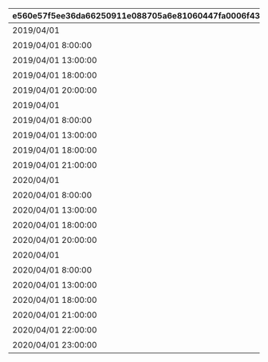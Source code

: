 |e560e57f5ee36da66250911e088705a6e81060447fa0006f436082950dbbae11|a05bc5af9bcefd27b48c671ce68a79357dc2762223a92812c0d761578790a242|532c92d93d125f34e3b2f6707055448ea7a82d6c94682b66ddb899ec323175dd|d6a36390cc8f1eb5416de02d35322102d9a9a864fb6117d530740bd7fece56ef|2005e0a6fc98eb76b323bc3cedf7c34ad8bbad716f477583eafe794276b137f8|be83ae5f3014fb21663d815b09ebbe345646db22e080b24100f54eca84a14ddc|713cc0ca8a8a7552f84203ed218065dab97f5556a24573d4f8b15e75d907ff9b|cff6fd3773f64ef86bac31551bab8dec15e90ed9ac59f28b5ff9014a91c6fa31|895cd74c37c6a0e76e54fd08c0a29d731183e471747ab426d2bcbf4a07f8878c|bf64bd2cd210ebdf191afe6b083453ecc60a305b524318893face4bb16432d21|5edf90c00f484e4d359347f3bd1406aacf886532f8ece32c19d3e80c913923a6|fbb740da1041e562d316fbc03a551ecf55acdd663344df2f8420e830a9a102fe|768f3fdd982072d403489c04916e1de91c7206bce281515cdfa78132e6b6ec41|375938abd10206c1aaeba464d1040fa5294709e8cc8c7091bbc3210834d50b7a|83870c0ab558804289da87b12f5f9fc7400f8b1ab0fd2eef2683bf492b594bd2|5b71f81e8ce0e2b29531f57f4c324f2077ffbc8ff17775b541beebc0df070b66|8178602ef0f47de00fc22de289aa408e833b29f610aacc9bd3832acbb31c9c5a|eee72046e3e6d9d0d2413471c967d72585e1532420f7a2e36c8421fe66a565ae|
| --- | --- | --- | --- | --- | --- | --- | --- | --- | --- | --- | --- | --- | --- | --- | --- | --- | --- |
|2019/04/01|500000000001|1|ロボリマ来襲！|2019/04/01 7:59:59|1000000000000|0|王都滅亡までのカウントダウン　～04/01 23：59|100584|4004101|1001|1|bgm_M220|bgm_M220|0|480|1001001|1|
|2019/04/01 8:00:00|300000000001|2|ロボリマ来襲！|2019/04/01 12:59:59|500000000000|0|王都滅亡までのカウントダウン　～04/01 23：59|100584|4004102|1001|2|bgm_M220|bgm_M220|0|300|1001002|1|
|2019/04/01 13:00:00|100000000001|3|ロボリマ来襲！|2019/04/01 17:59:59|300000000000|0|王都滅亡までのカウントダウン　～04/01 23：59|100584|4004103|1001|3|bgm_M220|bgm_M220|0|300|1001003|1|
|2019/04/01 18:00:00|50000000001|1|ロボリマ来襲！|2019/04/01 19:59:59|100000000000|0|王都滅亡までのカウントダウン　～04/01 23：59|100584|4004104|1001|4|bgm_M220|bgm_M220|0|120|1001001|1|
|2019/04/01 20:00:00|0|2|ロボリマ来襲！|2019/04/01 23:59:59|50000000000|0|王都滅亡までのカウントダウン　～04/01 23：59|100584|0|1001|5|bgm_M220|bgm_M220|0|240|1001002|1|
|2019/04/01|0|1|ロボリマ来襲！|2019/04/01 7:59:59|0|0|王都滅亡までのカウントダウン　～04/01 23：59|100584|4004109|1001|8|bgm_M220|bgm_M220|0|480|1001004|1|
|2019/04/01 8:00:00|0|2|ロボリマ来襲！|2019/04/01 12:59:59|0|0|王都滅亡までのカウントダウン　～04/01 23：59|100584|0|1001|9|bgm_M220|bgm_M220|0|300|1001005|1|
|2019/04/01 13:00:00|0|3|ロボリマ来襲！|2019/04/01 17:59:59|0|0|王都滅亡までのカウントダウン　～04/01 23：59|100584|0|1001|10|bgm_M220|bgm_M220|0|300|1001006|1|
|2019/04/01 18:00:00|0|1|ロボリマ来襲！|2019/04/01 20:59:59|0|0|王都滅亡までのカウントダウン　～04/01 23：59|100584|0|1001|11|bgm_M220|bgm_M220|0|180|1001004|1|
|2019/04/01 21:00:00|0|2|ロボリマ来襲！|2019/04/01 23:59:59|0|0|王都滅亡までのカウントダウン　～04/01 23：59|100584|0|1001|12|bgm_M220|bgm_M220|0|180|1001005|1|
|2020/04/01|1250000000001|1|巨影復活|2020/04/01 7:59:59|2500000000000|0|バトル オブ ランドソル 巨影復活　～04/01 23：59|100584|4004101|1002|15|bgm_M220|bgm_M220|0|480|1002001|1|
|2020/04/01 8:00:00|750000000001|2|巨影復活|2020/04/01 12:59:59|1250000000000|0|バトル オブ ランドソル 巨影復活　～04/01 23：59|100584|4004102|1002|16|bgm_M220|bgm_M220|0|300|1002002|1|
|2020/04/01 13:00:00|250000000001|3|巨影復活|2020/04/01 17:59:59|750000000000|0|バトル オブ ランドソル 巨影復活　～04/01 23：59|100584|4004103|1002|17|bgm_M220|bgm_M220|0|300|1002003|1|
|2020/04/01 18:00:00|125000000001|1|巨影復活|2020/04/01 19:59:59|250000000000|0|バトル オブ ランドソル 巨影復活　～04/01 23：59|100584|4004104|1002|18|bgm_M220|bgm_M220|0|120|1002001|1|
|2020/04/01 20:00:00|0|2|巨影復活|2020/04/01 23:59:59|125000000000|0|バトル オブ ランドソル 巨影復活　～04/01 23：59|100584|0|1002|19|bgm_M220|bgm_M220|0|240|1002002|1|
|2020/04/01|0|1|巨影復活|2020/04/01 7:59:59|0|0|バトル オブ ランドソル 巨影復活　～04/01 23：59|100584|4004109|1002|22|bgm_M220|bgm_M220|0|480|1002004|1|
|2020/04/01 8:00:00|0|2|巨影復活|2020/04/01 12:59:59|0|0|バトル オブ ランドソル 巨影復活　～04/01 23：59|100584|0|1002|23|bgm_M220|bgm_M220|0|300|1002005|1|
|2020/04/01 13:00:00|0|3|巨影復活|2020/04/01 17:59:59|0|0|バトル オブ ランドソル 巨影復活　～04/01 23：59|100584|0|1002|24|bgm_M220|bgm_M220|0|300|1002006|1|
|2020/04/01 18:00:00|0|1|巨影復活|2020/04/01 20:59:59|0|0|バトル オブ ランドソル 巨影復活　～04/01 23：59|100584|0|1002|25|bgm_M220|bgm_M220|0|180|1002004|1|
|2020/04/01 21:00:00|0|2|巨影復活|2020/04/01 21:59:59|0|0|バトル オブ ランドソル 巨影復活　～04/01 23：59|100584|0|1002|26|bgm_M220|bgm_M220|0|60|1002005|1|
|2020/04/01 22:00:00|0|3|巨影復活|2020/04/01 22:59:59|0|0|バトル オブ ランドソル 巨影復活　～04/01 23：59|100584|0|1002|27|bgm_M220|bgm_M220|0|60|1002006|1|
|2020/04/01 23:00:00|0|1|巨影復活|2020/04/01 23:59:59|0|0|バトル オブ ランドソル 巨影復活　～04/01 23：59|100584|0|1002|28|bgm_M220|bgm_M220|0|60|1002004|1|